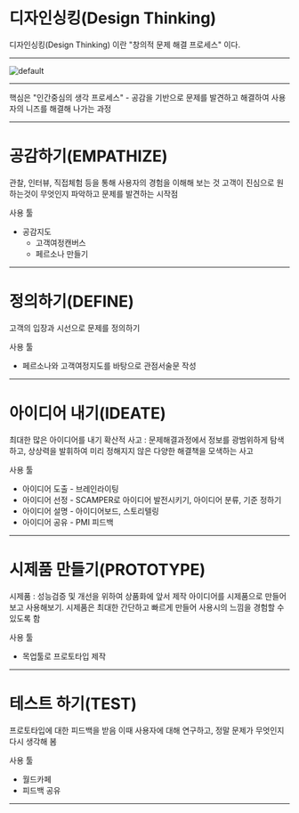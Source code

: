 
디자인싱킹(Design Thinking)
===================
디자인싱킹(Design Thinking) 이란
    "창의적 문제 해결 프로세스" 이다.

---
![default](https://user-images.githubusercontent.com/46041397/50435701-c086a400-0925-11e9-8323-006a4ca83fa0.jpg)

---
핵심은 "인간중심의 생각 프로세스"
    - 공감을 기반으로 문제를 발견하고 해결하여 사용자의 니즈를 해결해 나가는 과정

---
# 공감하기(EMPATHIZE)

관찰, 인터뷰, 직접체험 등을 통해 사용자의 경험을 이해해 보는 것
고객이 진심으로 원하는것이 무엇인지 파악하고 문제를 발견하는 시작점

사용 툴  
 * 공감지도 
	* 고객여정캔버스
	* 페르소나 만들기
---

# 정의하기(DEFINE)

고객의 입장과 시선으로 문제를 정의하기

사용 툴
 * 페르소나와 고객여정지도를 바탕으로 관점서술문 작성
---

# 아이디어 내기(IDEATE)

최대한 많은 아이디어를 내기 
확산적 사고 : 문제해결과정에서 정보를 광범위하게 탐색하고, 상상력을 발휘하여 미리 정해지지 않은 다양한 해결책을 모색하는 사고

사용 툴
 * 아이디어 도출 - 브레인라이팅
 * 아이디어 선정 - SCAMPER로 아이디어 발전시키기, 아이디어 분류, 기준 정하기
 * 아이디어 설명 - 아이디어보드, 스토리텔링
 * 아이디어 공유 - PMI 피드백
 ---
 
 # 시제품 만들기(PROTOTYPE)
 
 시제품 : 성능검증 및 개선을 위하여 상품화에 앞서 제작
 아이디어를 시제품으로 만들어 보고 사용해보기. 시제품은 최대한 간단하고 빠르게 만들어 사용시의 느낌을 경험할 수 있도록 함
 
 사용 툴
  * 목업툴로 프로토타입 제작
 ---
 
 # 테스트 하기(TEST)
 
 프로토타입에 대한 피드백을 받음 
 이때 사용자에 대해 연구하고, 정말 문제가 무엇인지 다시 생각해 봄

 사용 툴
  * 월드카페
  * 피드백 공유
 ---
  
